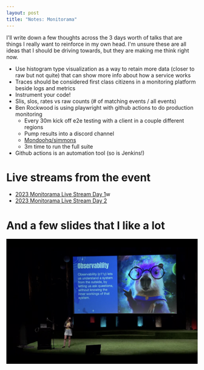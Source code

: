 ```yaml
---
layout: post
title: "Notes: Monitorama"
---
```


I'll write down a few thoughts across the 3 days worth of talks that are things I really want to reinforce in my own head. I'm unsure these are all ideas that I should be driving towards, but they are making me think right now.

* Use histogram type visualization as a way to retain more data (closer to raw but not quite) that can show more info about how a service works
* Traces should be considered first class citizens in a monitoring platform beside logs and metrics
* Instrument your code!
* Slis, slos, rates vs raw counts (# of matching events / all events)
* Ben Rockwood is using playwright with github actions to do production monitoring
  * Every 30m kick off e2e testing with a client in a couple different regions
  * Pump results into a discord channel
  * [Mondoohq/simmons](https://github.com/mondoohq/simmons)
  * 3m time to run the full suite
* Github actions is an automation tool (so is Jenkins!)

# Live streams from the event

* [2023 Monitorama Live Stream Day 1](https://www.youtube.com/watch?v=CRJcc1TqBhM)w
* [2023 Monitorama Live Stream Day 2](https://www.youtube.com/watch?v=AAkUKsLRlu8)

# And a few slides that I like a lot

![Definition of observability](/assets/2023/observability.png)
